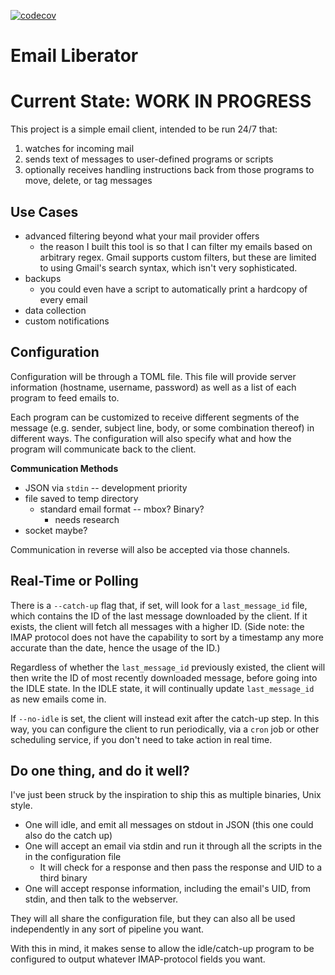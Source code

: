 [![codecov](https://codecov.io/gh/CrispinStichart/email-liberator/branch/main/graph/badge.svg?token=TTIIJOTXNY)](https://codecov.io/gh/CrispinStichart/email-liberator)

# Email Liberator

# Current State: WORK IN PROGRESS

This project is a simple email client, intended to be run 24/7 that:

1. watches for incoming mail
2. sends text of messages to user-defined programs or scripts
3. optionally receives handling instructions back from those programs to move, delete, or tag messages

## Use Cases

* advanced filtering beyond what your mail provider offers
  * the reason I built this tool is so that I can filter my emails based on arbitrary regex. Gmail supports custom filters, but these are limited to using Gmail's search syntax, which isn't very sophisticated.
* backups
  * you could even have a script to automatically print a hardcopy of every email
* data collection
* custom notifications

## Configuration

Configuration will be through a TOML file. This file will provide server information (hostname, username, password) as well as a list of each program to feed emails to.

Each program can be customized to receive different segments of the message (e.g. sender, subject line, body, or some combination thereof) in different ways. The configuration will also specify what and how the program will communicate back to the client. 

**Communication Methods**

* JSON via `stdin` -- development priority
* file saved to temp directory
  * standard email format -- mbox? Binary?
    * needs research
* socket maybe?

Communication in reverse will also be accepted via those channels.

## Real-Time or Polling

There is a `--catch-up` flag that, if set, will look for a `last_message_id` file, which contains the ID of the last message downloaded by the client. If it exists, the client will fetch all messages with a higher ID. (Side note: the IMAP protocol does not have the capability to sort by a timestamp any more accurate than the date, hence the usage of the ID.)

Regardless of whether the `last_message_id` previously existed, the client will then write the ID of most recently downloaded message, before going into the IDLE state. In the IDLE state, it will continually update `last_message_id` as new emails come in.

If `--no-idle` is set, the client will instead exit after the catch-up step. In this way, you can configure the client to run periodically, via a `cron` job or other scheduling service, if you don't need to take action in real time. 

## Do one thing, and do it well?

I've just been struck by the inspiration to ship this as multiple binaries, Unix style. 

* One will idle, and emit all messages on stdout in JSON (this one could also do the catch up)
* One will accept an email via stdin and run it through all the scripts in the in the configuration file
  * It will check for a response and then pass the response and UID to a third binary
* One will accept response information, including the email's UID, from stdin, and then talk to the webserver.

They will all share the configuration file, but they can also all be used independently in any sort of pipeline you want. 

With this in mind, it makes sense to allow the idle/catch-up program to be configured to output whatever IMAP-protocol fields you want. 